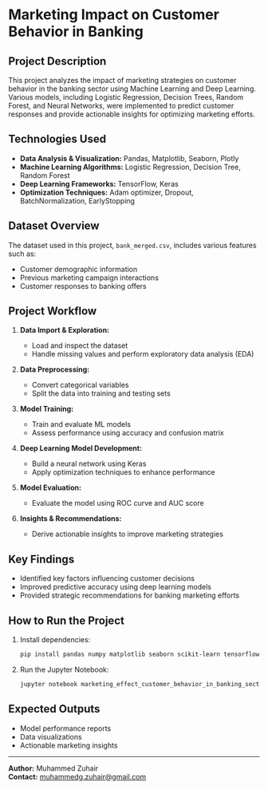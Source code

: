 # Marketing Impact on Customer Behavior in Banking

## Project Description
This project analyzes the impact of marketing strategies on customer behavior in the banking sector using Machine Learning and Deep Learning. Various models, including Logistic Regression, Decision Trees, Random Forest, and Neural Networks, were implemented to predict customer responses and provide actionable insights for optimizing marketing efforts.

## Technologies Used
- **Data Analysis & Visualization:** Pandas, Matplotlib, Seaborn, Plotly
- **Machine Learning Algorithms:** Logistic Regression, Decision Tree, Random Forest
- **Deep Learning Frameworks:** TensorFlow, Keras
- **Optimization Techniques:** Adam optimizer, Dropout, BatchNormalization, EarlyStopping

## Dataset Overview
The dataset used in this project, `bank_merged.csv`, includes various features such as:
- Customer demographic information
- Previous marketing campaign interactions
- Customer responses to banking offers

## Project Workflow
1. **Data Import & Exploration:**
   - Load and inspect the dataset
   - Handle missing values and perform exploratory data analysis (EDA)

2. **Data Preprocessing:**
   - Convert categorical variables
   - Split the data into training and testing sets

3. **Model Training:**
   - Train and evaluate ML models
   - Assess performance using accuracy and confusion matrix

4. **Deep Learning Model Development:**
   - Build a neural network using Keras
   - Apply optimization techniques to enhance performance

5. **Model Evaluation:**
   - Evaluate the model using ROC curve and AUC score

6. **Insights & Recommendations:**
   - Derive actionable insights to improve marketing strategies

## Key Findings
- Identified key factors influencing customer decisions
- Improved predictive accuracy using deep learning models
- Provided strategic recommendations for banking marketing efforts

## How to Run the Project
1. Install dependencies:
   ```bash
   pip install pandas numpy matplotlib seaborn scikit-learn tensorflow
   ```
2. Run the Jupyter Notebook:
   ```bash
   jupyter notebook marketing_effect_customer_behavior_in_banking_sector.ipynb
   ```

## Expected Outputs
- Model performance reports
- Data visualizations
- Actionable marketing insights

---

**Author:** Muhammed Zuhair  
**Contact:** muhammedg.zuhair@gmail.com
